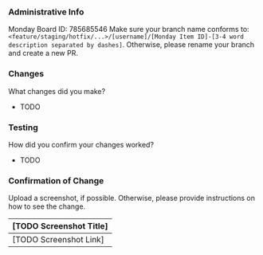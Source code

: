 ### Administrative Info
Monday Board ID: 785685546
Make sure your branch name conforms to: `<feature/staging/hotfix/...>/[username]/[Monday Item ID]-[3-4 word description separated by dashes]`. 
Otherwise, please rename your branch and create a new PR.

### Changes
What changes did you make?
- TODO

### Testing
How did you confirm your changes worked? 
- TODO

### Confirmation of Change 
Upload a screenshot, if possible. Otherwise, please provide instructions on how to see the change.

| [TODO Screenshot Title] |
| --- |
| [TODO Screenshot Link] |
